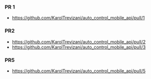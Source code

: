### PR 1
- https://github.com/KarolTrevizani/auto_control_mobile_api/pull/1

### PR2
- https://github.com/KarolTrevizani/auto_control_mobile_api/pull/2
- https://github.com/KarolTrevizani/auto_control_mobile_api/pull/3

### PR5
- https://github.com/KarolTrevizani/auto_control_mobile_api/pull/5